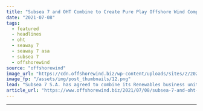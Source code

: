 ```yaml
---
title: "Subsea 7 and OHT Combine to Create Pure Play Offshore Wind Company"
date: "2021-07-08"
tags: 
  - featured
  - headlines
  - oht
  - seaway 7
  - seaway 7 asa
  - subsea 7
  - offshorewind
source: "offshorewind"
image_url: "https://cdn.offshorewind.biz/wp-content/uploads/sites/2/2021/07/08094003/Subsea-7-and-OHT-Combine-to-Create-Pure-Play-Offshore-Wind-Company.png"
image_fp: "/assets/img/post_thumbnails/12.png"
lead: "Subsea 7 S.A. has agreed to combine its Renewables business unit with Norway&#8217;s OHT"
article_url: "https://www.offshorewind.biz/2021/07/08/subsea-7-and-oht-combine-to-create-pure-play-offshore-wind-company/"
---
```


---
